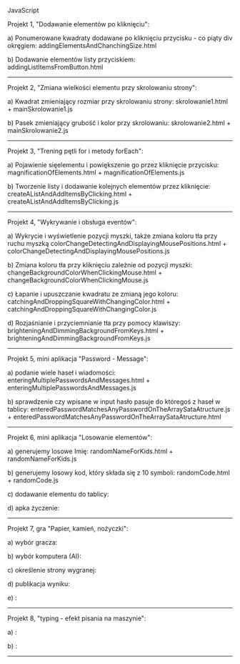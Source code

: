 JavaScript

Projekt 1, "Dodawanie elementów po kliknięciu":

a) Ponumerowane kwadraty dodawane po kliknięciu przycisku  - co piąty div okręgiem:
addingElementsAndChanchingSize.html

b) Dodawanie elementów listy przyciskiem:
addingListItemsFromButton.html

-----------------------------------------------------------------------------------------------------------------------------------

Projekt 2, "Zmiana wielkości elementu przy skrolowaniu strony":

a) Kwadrat zmieniający rozmiar przy skrolowaniu strony:
skrolowanie1.html + mainSkrolowanie1.js

b) Pasek zmieniający grubość i kolor przy skrolowaniu:
skrolowanie2.html + mainSkrolowanie2.js

-----------------------------------------------------------------------------------------------------------------------------------

Projekt 3, "Trening pętli for i metody forEach":

a) Pojawienie sięelementu i powiększenie go przez kliknięcie przycisku:
magnificationOfElements.html + magnificationOfElements.js

b) Tworzenie listy i dodawanie kolejnych elementów przez kliknięcie:
createAListAndAddItemsByClicking.html + createAListAndAddItemsByClicking.js

-----------------------------------------------------------------------------------------------------------------------------------

Projekt 4, "Wykrywanie i obsługa eventów":

a) Wykrycie i wyświetlenie pozycji myszki, także zmiana koloru tła przy ruchu myszką
colorChangeDetectingAndDisplayingMousePositions.html + colorChangeDetectingAndDisplayingMousePositions.js

b) Zmiana koloru tła przy kliknięciu zależnie od pozycji myszki:
changeBackgroundColorWhenClickingMouse.html + changeBackgroundColorWhenClickingMouse.js

c) Łapanie i upuszczanie kwadratu ze zmianą jego koloru:
catchingAndDroppingSquareWithChangingColor.html + catchingAndDroppingSquareWithChangingColor.js

d) Rozjaśnianie i przyciemnianie tła przy pomocy klawiszy:
brighteningAndDimmingBackgroundFromKeys.html + brighteningAndDimmingBackgroundFromKeys.js

-----------------------------------------------------------------------------------------------------------------------------------

Projekt 5,  mini aplikacja "Password - Message":

a) podanie wiele haseł i wiadomości:
enteringMultiplePasswordsAndMessages.html + enteringMultiplePasswordsAndMessages.js

b) sprawdzenie czy wpisane w input hasło pasuje do któregoś z haseł w tablicy:
enteredPasswordMatchesAnyPasswordOnTheArraySataAtructure.js + enteredPasswordMatchesAnyPasswordOnTheArraySataAtructure.html


-----------------------------------------------------------------------------------------------------------------------------------

Projekt 6,  mini aplikacja "Losowanie elementów":

a) generujemy losowe Imię:
randomNameForKids.html + randomNameForKids.js

b) generujemy losowy kod, który składa się z 10 symboli:
randomCode.html + randomCode.js

c) dodawanie elementu do tablicy:


d) apka życzenie:




-----------------------------------------------------------------------------------------------------------------------------------

Projekt 7,  gra "Papier, kamień, nożyczki":

a) wybór gracza:


b) wybór komputera (AI):


c) określenie strony wygranej:


d) publikacja wyniku:


e) :



-----------------------------------------------------------------------------------------------------------------------------------

Projekt 8,  "typing - efekt pisania na maszynie":

a) :


b) :



-----------------------------------------------------------------------------------------------------------------------------------